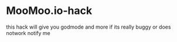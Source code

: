 # MooMoo.io-hack
this hack will give you godmode and more if its really buggy or does notwork notify me
